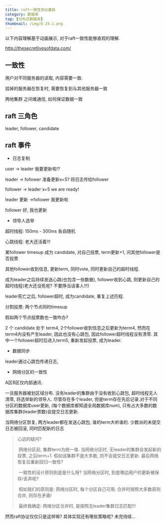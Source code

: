 ```yaml
---
title: raft一致性协议基础
category: 数据库
tag: [分布式数据库]
thumbnail: /img/8-24-1.png
---
```


以下内容理解基于动画展示, 对于raft一致性能够直观的理解.

http://thesecretlivesofdata.com/

<!--more-->

## 一致性

用户对不同服务器的读取, 内容需要一致.

挂掉的服务器在恢复时, 需要恢复到与其他服务器一致

两地集群 之间难通信, 如何保证数据一致

## raft 三角色

leader, follower, candidate

## raft 事件

* 日志复制

user -> leader 我要更新啦!?

leader -> follower 准备更新x=5? 将日志传给follower

follower -> leader x=5 we are ready!

leader 更新 ->follower 我更新啦

follower 好, 我也更新

* 领导人选举

超时线程: 150ms - 300ms 各自随机

心跳线程: 老大还活着!!!

某follower timesup 成为 candidate, 对自己投票, term更新+1, 问其他follower是否投票

其他follower收到信息, 更新term, 同时vote, 同时更新自己的超时线程.

成为leader之后持续发送心跳(也包含一些数据), follower收到心跳, 则更新自己的超时线程(老大还没死呢? 不要挣当话事人!!!)

leader死亡之后, follower超时, 成为candidate, 重复上述历程.



分割投票: 两个节点同时timesup

假如两个节点投票数也一致咋办? 

2 个 candidate 处于 term4, 2个follower收到信息之后更新为term4, 然而在term4内没有产生leader, 因此也没有心跳包, 因此follower超时线程没有清零. 其中一个follower超时后进入term5, 重新发起投票, 成为leader.

* 数据同步

leader通过心跳包传递日志, 

* 网络分区的一致性

A区B区仅内部通讯.

一旦服务器被划区域分布. 没有leader的集群由于没有收到心跳包, 超时线程无人清零, 将选举新的领导人. 尽管存在多个leader, 但是term存在先后记录.对于不同分区的数据库user更新, (每个数据库都知道全局数据库num), 只有占大多数的数据库集群(leader票数)会提交日志更新.

当网络分区恢复, 两方leader都在发送心跳包, 谁的term大听谁的. 少数派的未提交日志被回滚, 同时匹配新的日志



>  心远的疑问?
>
> ​	网络分区前, 集群term为统一值. 当网络分区时, 无leader的集群会发起新的投票, 之后term+1. 假如该集群不是大多数, 则不会提交日志更新. 最后网络恢复后重新回归一致性?
>
> ​	一致性的设计原则到底是什么呀? 当网络分区时, 到底哪边用户的更新被保存/丢弃呢?
>
> ​	假如我们的原则是: 网络分区时, 每个分区自己可用. 合并时按照大多数原则合并, 则存在矛盾!
>
> ​	最终我确定: 网络分区合并时, 是按照无leader集群日志匹配!!!



然而raft协议仅仅只是这样嘛? 具体实现还有哪些策略呢? 未完待续...